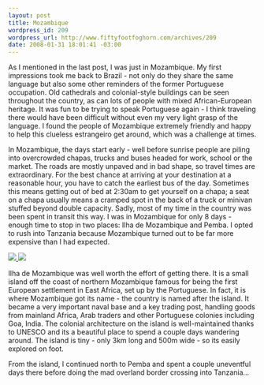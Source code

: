 ```yaml
--- 
layout: post
title: Mozambique
wordpress_id: 209
wordpress_url: http://www.fiftyfootfoghorn.com/archives/209
date: 2008-01-31 18:01:41 -03:00
---
```

As I mentioned in the last post, I was just in Mozambique. My first impressions took me back to Brazil - not only do they share the same language but also some other reminders of the former Portuguese occupation. Old cathedrals and colonial-style buildings can be seen throughout the country, as can lots of people with mixed African-European heritage. It was fun to be trying to speak Portuguese again - I think traveling there would have been difficult without even my very light grasp of the language. I found the people of Mozambique extremely friendly and happy to help this clueless estrangeiro get around, which was a challenge at times.

In Mozambique, the days start early - well before sunrise people are piling into overcrowded chapas, trucks and buses headed for work, school or the market. The roads are mostly unpaved and in bad shape, so travel times are extraordinary. For the best chance at arriving at your destination at a reasonable hour, you have to catch the earliest bus of the day. Sometimes this means getting out of bed at 2:30am to get yourself on a chapa; a seat on a chapa usually means a cramped spot in the back of a truck or minivan stuffed beyond double capacity. Sadly, most of my time in the country was been spent in transit this way. I was in Mozambique for only 8 days - enough time to stop in two places: Ilha de Mozambique and Pemba. I opted to rush into Tanzania because Mozambique turned out to be far more expensive than I had expected.

<a href="http://www.flickr.com/photos/fiftyfeet/">
<img src="http://farm3.static.flickr.com/2084/2235596881_ea42bf64e7_m.jpg"/> <img src="http://farm3.static.flickr.com/2332/2236384438_cb116a8072_m.jpg"/>
</a>

Ilha de Mozambique was well worth the effort of getting there. It is a small island off the coast of northern Mozambique famous for being the first European settlement in East Africa, set up by the Portuguese. In fact, it is where Mozambique got its name - the country is named after the island. It became a very important naval base and a key trading post, handling goods from mainland Africa, Arab traders and other Portuguese colonies including Goa, India. The colonial architecture on the island is well-maintained thanks to UNESCO and its a beautiful place to spend a couple days wandering around. The island is tiny - only 3km long and 500m wide - so its easily explored on foot.

From the island, I continued north to Pemba and spent a couple uneventful days there before doing the mad overland border crossing into Tanzania...
